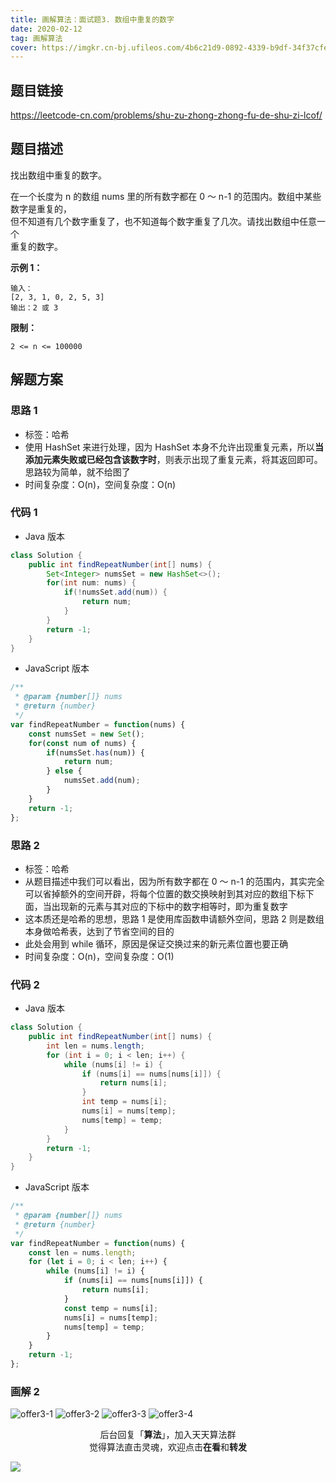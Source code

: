 ```yaml
---
title: 画解算法：面试题3. 数组中重复的数字
date: 2020-02-12
tag: 画解算法
cover: https://imgkr.cn-bj.ufileos.com/4b6c21d9-0892-4339-b9df-34f37cfe8688.png
---
```


## 题目链接

https://leetcode-cn.com/problems/shu-zu-zhong-zhong-fu-de-shu-zi-lcof/

## 题目描述

找出数组中重复的数字。

在一个长度为 n 的数组 nums 里的所有数字都在 0 ～ n-1 的范围内。数组中某些数字是重复的，  
但不知道有几个数字重复了，也不知道每个数字重复了几次。请找出数组中任意一个  
重复的数字。

**示例 1：**

```
输入：
[2, 3, 1, 0, 2, 5, 3]
输出：2 或 3
```

**限制：**

`2 <= n <= 100000`

## 解题方案

### 思路 1

- 标签：哈希
- 使用 HashSet 来进行处理，因为 HashSet 本身不允许出现重复元素，所以**当添加元素失败或已经包含该数字时**，则表示出现了重复元素，将其返回即可。思路较为简单，就不给图了
- 时间复杂度：O(n)，空间复杂度：O(n)

### 代码 1

- Java 版本

```Java
class Solution {
    public int findRepeatNumber(int[] nums) {
        Set<Integer> numsSet = new HashSet<>();
        for(int num: nums) {
            if(!numsSet.add(num)) {
                return num;
            }
        }
        return -1;
    }
}
```

- JavaScript 版本

```JavaScript
/**
 * @param {number[]} nums
 * @return {number}
 */
var findRepeatNumber = function(nums) {
    const numsSet = new Set();
    for(const num of nums) {
        if(numsSet.has(num)) {
            return num;
        } else {
            numsSet.add(num);
        }
    }
    return -1;
};
```

### 思路 2

- 标签：哈希
- 从题目描述中我们可以看出，因为所有数字都在 0 ～ n-1 的范围内，其实完全可以省掉额外的空间开辟，将每个位置的数交换映射到其对应的数组下标下面，当出现新的元素与其对应的下标中的数字相等时，即为重复数字
- 这本质还是哈希的思想，思路 1 是使用库函数申请额外空间，思路 2 则是数组本身做哈希表，达到了节省空间的目的
- 此处会用到 while 循环，原因是保证交换过来的新元素位置也要正确
- 时间复杂度：O(n)，空间复杂度：O(1)

### 代码 2

- Java 版本

```Java
class Solution {
    public int findRepeatNumber(int[] nums) {
        int len = nums.length;
        for (int i = 0; i < len; i++) {
            while (nums[i] != i) {
                if (nums[i] == nums[nums[i]]) {
                    return nums[i];
                }
                int temp = nums[i];
                nums[i] = nums[temp];
                nums[temp] = temp;
            }
        }
        return -1;
    }
}
```

- JavaScript 版本

```JavaScript
/**
 * @param {number[]} nums
 * @return {number}
 */
var findRepeatNumber = function(nums) {
    const len = nums.length;
    for (let i = 0; i < len; i++) {
        while (nums[i] != i) {
            if (nums[i] == nums[nums[i]]) {
                return nums[i];
            }
            const temp = nums[i];
            nums[i] = nums[temp];
            nums[temp] = temp;
        }
    }
    return -1;
};
```

### 画解 2

![offer3-1](https://imgkr.cn-bj.ufileos.com/99c767e0-5f31-480b-990d-6adee52ae7f4.png)
![offer3-2](https://imgkr.cn-bj.ufileos.com/a7a0e4f6-205a-469d-ac46-e3db7276c7f3.png)
![offer3-3](https://imgkr.cn-bj.ufileos.com/c999f836-7092-481e-8d01-f06ddb0e4bc3.png)
![offer3-4](https://imgkr.cn-bj.ufileos.com/4b6c21d9-0892-4339-b9df-34f37cfe8688.png)

<span style="display:block;text-align:center;">后台回复「<strong>算法</strong>」，加入天天算法群</span>
<span style="display:block;text-align:center;">觉得算法直击灵魂，欢迎点击<strong>在看</strong>和<strong>转发</strong></span>

![](https://imgkr.cn-bj.ufileos.com/741c4d5c-cfb4-43d9-858b-146661b590df.gif)
